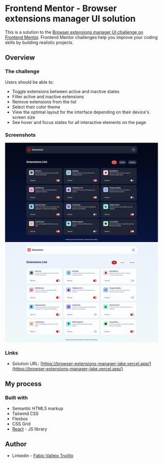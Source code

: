 # Frontend Mentor - Browser extensions manager UI solution

This is a solution to the [Browser extensions manager UI challenge on Frontend Mentor](https://www.frontendmentor.io/challenges/browser-extension-manager-ui-yNZnOfsMAp). Frontend Mentor challenges help you improve your coding skills by building realistic projects. 

## Overview

### The challenge

Users should be able to:

- Toggle extensions between active and inactive states
- Filter active and inactive extensions
- Remove extensions from the list
- Select their color theme
- View the optimal layout for the interface depending on their device's screen size
- See hover and focus states for all interactive elements on the page

### Screenshots

![Dark Mode](./extensionsmanagerdark.png "Browser Extensions Manager Dark")
![Light Mode](./extensionsmanagerlight.png "Browser Extensions Manager Light")

### Links

- Solution URL: [https://browser-extensions-manager-lake.vercel.app/](https://browser-extensions-manager-lake.vercel.app/)

## My process

### Built with

- Semantic HTML5 markup
- Tailwind CSS
- Flexbox
- CSS Grid
- [React](https://reactjs.org/) - JS library

## Author

- Linkedin - [Fabio Vallejo Trujillo](https://www.linkedin.com/in/fabio-vallejo-trujillo/)

